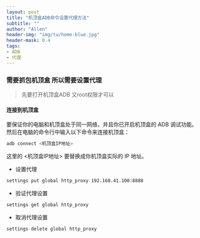 ```yaml
---
layout: post
title: "机顶盒ADB命令设置代理方法"
subtitle: ""
author: "Allen"
header-img: "img/tu/home-blue.jpg"
header-mask: 0.4
tags:
- ADB
- 代理
---
```

### 需要抓包机顶盒 所以需要设置代理

> 先要打开机顶盒ADB 又root权限才可以

#### 连接到机顶盒

要保证你的电脑和机顶盒处于同一网络，并且你已开启机顶盒的 ADB 调试功能。然后在电脑的命令行中输入以下命令来连接机顶盒：
```bash
adb connect <机顶盒IP地址>
```
这里的 <机顶盒IP地址> 要替换成你机顶盒实际的 IP 地址。


- 设置代理
```sh
settings put global http_proxy 192.168.41.100:8888
```


- 验证代理设置
```sh
settings get global http_proxy
```


- 取消代理设置
```sh
settings delete global http_proxy
```